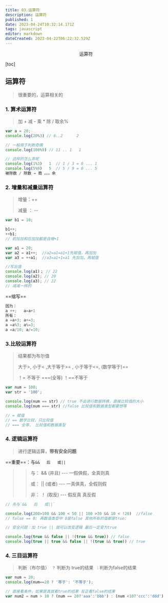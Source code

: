 ```yaml
---
title: 03.运算符
description: 运算符
published: 1
date: 2023-04-24T10:32:14.171Z
tags: javascript
editor: markdown
dateCreated: 2023-04-22T06:22:32.529Z
---
```


<center>运算符</center>

[toc]



## 运算符

> 很重要的，运算相关的



### 1. 算术运算符

> 加 +   减 -  乘 *  除 /  取余%

```js
var a = 20;
console.log(20%3) // 6..2      2 

// 一般用于判断奇偶
console.log(100%9) // 11 .. 1   1 
```

```js
// 这样的怎么弄呢
console.log(1%3)   1  // 1 / 3 = 0 ... 1
console.log(5%9)   5  // 5 / 9 = 0 ... 5
被除数 / 除数 = 商 。。。余
```



### 2. 增量和减量运算符

> 增量：++
>
> 减量 ： --

```js
var b1 = 10;

b1++;
++b1;
// 前加加和后加加都是自增+1
```

```js
var a1 = 20;
var a2 = a1++;  //a2=a1=a1+1先赋值，再加加
var a3 = ++a1;  //a3=a1+1=a1 先加加，再赋值

//写出值
console.log(a1)； // 22
console.log(a2); // 20 
console.log(a3); // 22
// 减减一样的
```

==缩写==

```js
因为：
a ++;   a=a+1
所有：
a =a+3; a+=3;
a =a%3; a%=3;
a =a/10; a/=10;
```



### 3.比较运算符

> 结果都为布尔值
>
> 大于>,  小于< ,大于等于>= , 小于等于<=, (数学等于)==
>
> ！= 不等于   ===(全等)    ！\==不等于

```js
var num = 100;
var str = '100';

console.log(num == str) // true 不会进行数据转换，直接比较值的大小
console.log(num === str) //false 比较值和数据类型都要想等

// = 赋值
// == 数学比较，只比较值
// === 全等， 比较值和数据类型
```



### 4. 逻辑运算符

> 进行逻辑运算，**带有安全问题**

==重要==：与`&&   后   或||`

>>与： &&  (并且)    ---  一假俱假，全真则真
>>
>>或：  ||   (或者)    ---   一真俱真，全假则假
>>
>>非：  ！    (取反)    ---    假反真    真反假  

```js 
// 先与`&&   后   或||`

console.log(200>100 && 100 < 50 || 100 >30 && 10 < !20)  //false
// false == 0; 再数值类型中 0是false 其他所有的值都是true;
```

```js
// 安全问题：加 true || 就可以改变逻辑 最后一定变为true

console.log(true && false || !(true && true)) // false
console.log(true || true && false || !(true && true)) // true
```



### 4. 三目运算符

> 判断（布尔值）` ？`   判断为 true的结果`  ： `判断为false的结果

```js
var num = 20;
console.log(num==20 ? '等于': '不等于');

// 直接看条件，如果是真就看true的结果 反正看false的结果
var num2 = num > 10 ? (num == 20?'aaa':'bbb') : (num <10?'ccc':'ddd')
```